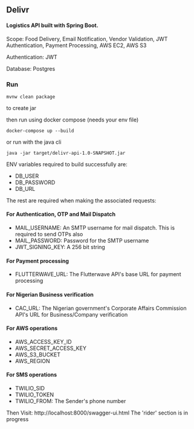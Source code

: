 ## Delivr
#### Logistics API built with Spring Boot. 
Scope: Food Delivery, Email Notification, Vendor Validation, JWT Authentication, Payment Processing, AWS EC2, AWS S3

Authentication: JWT

Database: Postgres

### Run

    mvnw clean package

to create jar

then run using docker compose (needs your env file)

    docker-compose up --build

or run with the java cli

    java -jar target/delivr-api-1.0-SNAPSHOT.jar

ENV variables required to build successfully are:
* DB_USER
* DB_PASSWORD
* DB_URL

The rest are required when making the associated requests:
#### For Authentication, OTP and Mail Dispatch
* MAIL_USERNAME: An SMTP username for mail dispatch. This is required to send OTPs also
* MAIL_PASSWORD: Password for the SMTP username
* JWT_SIGNING_KEY: A 256 bit string

#### For Payment processing
* FLUTTERWAVE_URL: The Flutterwave API's base URL for payment processing

#### For Nigerian Business verification
* CAC_URL: The Nigerian government's Corporate Affairs Commission API's URL for Business/Company verification

#### For AWS operations
* AWS_ACCESS_KEY_ID
* AWS_SECRET_ACCESS_KEY
* AWS_S3_BUCKET
* AWS_REGION

#### For SMS operations
* TWILIO_SID
* TWILIO_TOKEN
* TWILIO_FROM: The Sender's phone number

Then Visit: http://localhost:8000/swagger-ui.html
The 'rider' section is in progress